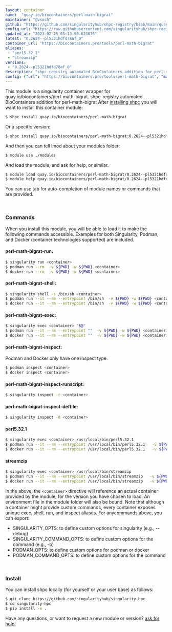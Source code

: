 ```yaml
---
layout: container
name:  "quay.io/biocontainers/perl-math-bigrat"
maintainer: "@vsoch"
github: "https://github.com/singularityhub/shpc-registry/blob/main/quay.io/biocontainers/perl-math-bigrat/container.yaml"
config_url: "https://raw.githubusercontent.com/singularityhub/shpc-registry/main/quay.io/biocontainers/perl-math-bigrat/container.yaml"
updated_at: "2023-02-25 03:13:50.623876"
latest: "0.2624--pl5321hdfd78af_0"
container_url: "https://biocontainers.pro/tools/perl-math-bigrat"
aliases:
 - "perl5.32.1"
 - "streamzip"
versions:
 - "0.2624--pl5321hdfd78af_0"
description: "shpc-registry automated BioContainers addition for perl-math-bigrat"
config: {"url": "https://biocontainers.pro/tools/perl-math-bigrat", "maintainer": "@vsoch", "description": "shpc-registry automated BioContainers addition for perl-math-bigrat", "latest": {"0.2624--pl5321hdfd78af_0": "sha256:5e5551dbe2590dabba58cacfa96634e684e5c021505f0274a4c424bcb0a3c31a"}, "tags": {"0.2624--pl5321hdfd78af_0": "sha256:5e5551dbe2590dabba58cacfa96634e684e5c021505f0274a4c424bcb0a3c31a"}, "docker": "quay.io/biocontainers/perl-math-bigrat", "aliases": {"perl5.32.1": "/usr/local/bin/perl5.32.1", "streamzip": "/usr/local/bin/streamzip"}}
---
```


This module is a singularity container wrapper for quay.io/biocontainers/perl-math-bigrat.
shpc-registry automated BioContainers addition for perl-math-bigrat
After [installing shpc](#install) you will want to install this container module:


```bash
$ shpc install quay.io/biocontainers/perl-math-bigrat
```

Or a specific version:

```bash
$ shpc install quay.io/biocontainers/perl-math-bigrat:0.2624--pl5321hdfd78af_0
```

And then you can tell lmod about your modules folder:

```bash
$ module use ./modules
```

And load the module, and ask for help, or similar.

```bash
$ module load quay.io/biocontainers/perl-math-bigrat/0.2624--pl5321hdfd78af_0
$ module help quay.io/biocontainers/perl-math-bigrat/0.2624--pl5321hdfd78af_0
```

You can use tab for auto-completion of module names or commands that are provided.

<br>

### Commands

When you install this module, you will be able to load it to make the following commands accessible.
Examples for both Singularity, Podman, and Docker (container technologies supported) are included.

#### perl-math-bigrat-run:

```bash
$ singularity run <container>
$ podman run --rm  -v ${PWD} -w ${PWD} <container>
$ docker run --rm  -v ${PWD} -w ${PWD} <container>
```

#### perl-math-bigrat-shell:

```bash
$ singularity shell -s /bin/sh <container>
$ podman run --it --rm --entrypoint /bin/sh  -v ${PWD} -w ${PWD} <container>
$ docker run --it --rm --entrypoint /bin/sh  -v ${PWD} -w ${PWD} <container>
```

#### perl-math-bigrat-exec:

```bash
$ singularity exec <container> "$@"
$ podman run --it --rm --entrypoint ""  -v ${PWD} -w ${PWD} <container> "$@"
$ docker run --it --rm --entrypoint ""  -v ${PWD} -w ${PWD} <container> "$@"
```

#### perl-math-bigrat-inspect:

Podman and Docker only have one inspect type.

```bash
$ podman inspect <container>
$ docker inspect <container>
```

#### perl-math-bigrat-inspect-runscript:

```bash
$ singularity inspect -r <container>
```

#### perl-math-bigrat-inspect-deffile:

```bash
$ singularity inspect -d <container>
```


#### perl5.32.1

```bash
$ singularity exec <container> /usr/local/bin/perl5.32.1
$ podman run --it --rm --entrypoint /usr/local/bin/perl5.32.1   -v ${PWD} -w ${PWD} <container> -c " $@"
$ docker run --it --rm --entrypoint /usr/local/bin/perl5.32.1   -v ${PWD} -w ${PWD} <container> -c " $@"
```


#### streamzip

```bash
$ singularity exec <container> /usr/local/bin/streamzip
$ podman run --it --rm --entrypoint /usr/local/bin/streamzip   -v ${PWD} -w ${PWD} <container> -c " $@"
$ docker run --it --rm --entrypoint /usr/local/bin/streamzip   -v ${PWD} -w ${PWD} <container> -c " $@"
```



In the above, the `<container>` directive will reference an actual container provided
by the module, for the version you have chosen to load. An environment file in the
module folder will also be bound. Note that although a container
might provide custom commands, every container exposes unique exec, shell, run, and
inspect aliases. For anycommands above, you can export:

 - SINGULARITY_OPTS: to define custom options for singularity (e.g., --debug)
 - SINGULARITY_COMMAND_OPTS: to define custom options for the command (e.g., -b)
 - PODMAN_OPTS: to define custom options for podman or docker
 - PODMAN_COMMAND_OPTS: to define custom options for the command

<br>

### Install

You can install shpc locally (for yourself or your user base) as follows:

```bash
$ git clone https://github.com/singularityhub/singularity-hpc
$ cd singularity-hpc
$ pip install -e .
```

Have any questions, or want to request a new module or version? [ask for help!](https://github.com/singularityhub/singularity-hpc/issues)